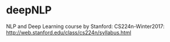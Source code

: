 # deepNLP
NLP and Deep Learning course by Stanford: CS224n-Winter2017: http://web.stanford.edu/class/cs224n/syllabus.html
